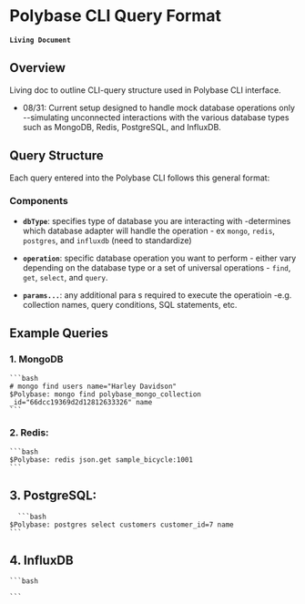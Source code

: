 # Polybase CLI Query Format
**`Living Document`**

## Overview 
Living doc to outline CLI-query structure used in Polybase CLI interface. 


- 08/31: Current setup designed to handle mock database operations only --simulating unconnected interactions with the various database types such as MongoDB, Redis, PostgreSQL, and InfluxDB.

## Query Structure

Each query entered into the Polybase CLI follows this general format:

### Components

- **`dbType`**: specifies type of database you are interacting with -determines which database adapter will handle the operation - ex `mongo`, `redis`, `postgres`, and `influxdb` (need to standardize)

- **`operation`**: specific database operation you want to perform - either vary depending on the database type or a set of universal operations - `find`, `get`, `select`, and `query`.

- **`params...`**: any additional para s required to execute the operatioin -e.g. collection names, query conditions, SQL statements, etc.

## Example Queries

### 1. **MongoDB** 

    ```bash
    # mongo find users name="Harley Davidson"
    $Polybase: mongo find polybase_mongo_collection _id="66dcc19369d2d12812633326" name
    ```

### 2. **Redis**: 

    ```bash
    $Polybase: redis json.get sample_bicycle:1001
    ```

## 3. **PostgreSQL**:

      ```bash
    $Polybase: postgres select customers customer_id=7 name
    ```

## 4. **InfluxDB** 

    ```bash

    ```

